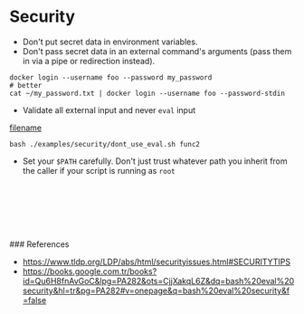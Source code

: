 # Security

- Don't put secret data in environment variables.
- Don't pass secret data in an external command's arguments (pass them in via a pipe or redirection instead).

```
docker login --username foo --password my_password
# better
cat ~/my_password.txt | docker login --username foo --password-stdin
```
- Validate all external input and never `eval` input

[filename](../../examples/security/dont_use_eval.sh ':include :type=code bash')

```
bash ./examples/security/dont_use_eval.sh func2
```

- Set your `$PATH` carefully. Don't just trust whatever path you inherit from the caller if your script is running as `root`

<br><br><br><br><br>

### References
- https://www.tldp.org/LDP/abs/html/securityissues.html#SECURITYTIPS
- https://books.google.com.tr/books?id=Qu6H8fnAvGoC&lpg=PA282&ots=CjjXakqL6Z&dq=bash%20eval%20security&hl=tr&pg=PA282#v=onepage&q=bash%20eval%20security&f=false